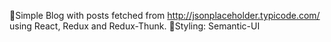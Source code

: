 📓Simple Blog with posts fetched from http://jsonplaceholder.typicode.com/ using React, Redux and Redux-Thunk. 
💅Styling: Semantic-UI
